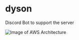 # dyson
Discord Bot to support the server

![Image of AWS Architecture](https://kstasko.github.com/images/dyson.png)
